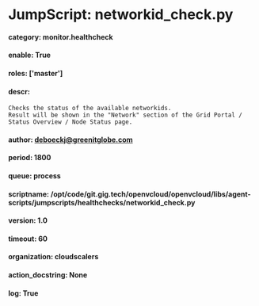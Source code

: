 
# JumpScript: networkid_check.py
        
#### category: monitor.healthcheck
#### enable: True
#### roles: ['master']
#### descr: 
```
Checks the status of the available networkids.
Result will be shown in the "Network" section of the Grid Portal / Status Overview / Node Status page.

```
#### author: deboeckj@greenitglobe.com
#### period: 1800
#### queue: process
#### scriptname: /opt/code/git.gig.tech/openvcloud/openvcloud/libs/agent-scripts/jumpscripts/healthchecks/networkid_check.py
#### version: 1.0
#### timeout: 60
#### organization: cloudscalers
#### action_docstring: None
#### log: True